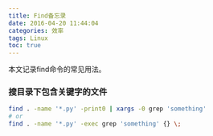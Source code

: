 ```yaml
---
title: Find备忘录
date: 2016-04-20 11:44:04
categories: 效率
tags: Linux
toc: true
---
```


本文记录find命令的常见用法。

### 搜目录下包含关键字的文件

```bash
find . -name '*.py' -print0 | xargs -0 grep 'something'
# or
find . -name '*.py' -exec grep 'something' {} \;
```
